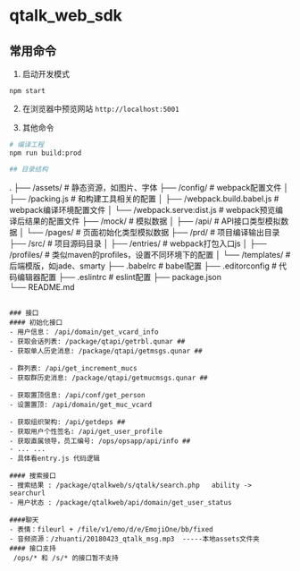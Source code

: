 # qtalk_web_sdk

## 常用命令

1. 启动开发模式
  ```
  npm start
  ```
2. 在浏览器中预览网站 `http://localhost:5001`

3. 其他命令
  ```sh
  # 编译工程
  npm run build:prod

## 目录结构

```
.
├── /assets/                            # 静态资源，如图片、字体
├── /config/                            # webpack配置文件
│   ├── /packing.js                     # 和构建工具相关的配置
│   ├── /webpack.build.babel.js         # webpack编译环境配置文件
│   └── /webpack.serve:dist.js          # webpack预览编译后结果的配置文件
├── /mock/                              # 模拟数据
│   ├── /api/                           # API接口类型模拟数据
│   └── /pages/                         # 页面初始化类型模拟数据
├── /prd/                               # 项目编译输出目录
├── /src/                               # 项目源码目录
│   ├── /entries/                       # webpack打包入口js
│   ├── /profiles/                      # 类似maven的profiles，设置不同环境下的配置
│   └── /templates/                     # 后端模版，如jade、smarty
├── .babelrc                            # babel配置
├── .editorconfig                       # 代码编辑器配置
├── .eslintrc                           # eslint配置
├── package.json                          
└── README.md                   
```

### 接口
#### 初始化接口
- 用户信息： /api/domain/get_vcard_info
- 获取会话列表: /package/qtapi/getrbl.qunar ##
- 获取单人历史消息: /package/qtapi/getmsgs.qunar ##

- 群列表: /api/get_increment_mucs
- 获取群历史消息: /package/qtapi/getmucmsgs.qunar ##

- 获取置顶信息: /api/conf/get_person
- 设置置顶: /api/domain/get_muc_vcard

- 获取组织架构: /api/getdeps ##
- 获取用户个性签名: /api/get_user_profile
- 获取直属领导，员工编号: /ops/opsapp/api/info ##
- ... ... 
- 具体看entry.js 代码逻辑

#### 搜索接口
- 搜索结果 : /package/qtalkweb/s/qtalk/search.php   ability -> searchurl
- 用户状态 : /package/qtalkweb/api/domain/get_user_status

####聊天
- 表情：fileurl + /file/v1/emo/d/e/EmojiOne/bb/fixed 
- 音频资源：/zhuanti/20180423_qtalk_msg.mp3  -----本地assets文件夹
#### 接口支持
 /ops/* 和 /s/* 的接口暂不支持


